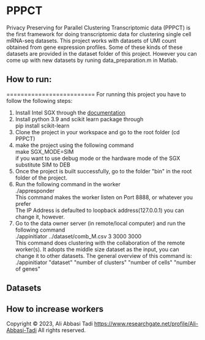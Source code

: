 # PPPCT
Privacy Preserving for Parallel Clustering Transcriptomic data (PPPCT) is the first framework for doing transcriptomic data for clustering single cell mRNA-seq datasets. 
This project works with datasets of UMI count obtained from gene expression profiles. Some of these kinds of these datasets are provided in the dataset folder of this project. However you can come up with new datasets by runing data_preparation.m in Matlab. 

## How to run:
=========================
For running this project you have to follow the following steps:
1. Install Intel SGX through the [documentation](https://github.com/intel/linux-sgx)
2. Install python 3.9 and scikit learn package through <br/>
    pip install scikit-learn
3. Clone the project in your workspace and go to the root folder (cd PPPCT)
4. make the project using the following command
    <br/> make SGX_MODE=SIM <br/>
    if you want to use debug mode or the hardware mode of the SGX substitute SIM to DEB <br/>
5. Once the project is built successfully, go to the folder "bin" in the root folder of the project. 
6. Run the following command in the worker<br/>
    ./appresponder <br/>
    This command makes the worker listen on Port 8888, or whatever you prefer <br/> 
    The IP Address is defaulted to loopback address(127.0.0.1) you can change it, however.<br/>
7. Go to the data owner server (in remote/local computer) and run the following command <br/>
    ./appinitiator ../dataset/comb_M.csv 3 3000 3000 <br/>
This command does clustering with the collaboration of the remote worker(s). It adopts the middle size dataset as the input, you can change it to other datasets. The general overview of this command is: <br/>
./appinitiator "dataset" "number of clusters" "number of cells" "number of genes" <br/>

## Datasets

## How to increase workers

  

Copyright © 2023, Ali Abbasi Tadi
https://www.researchgate.net/profile/Ali-Abbasi-Tadi
All rights reserved.

